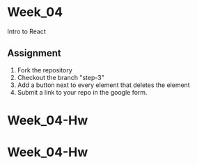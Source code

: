 # Week_04
Intro to React


## Assignment

1. Fork the repository
2. Checkout the branch "step-3"
3. Add a button next to every element that deletes the element
4. Submit a link to your repo in the google form.
# Week_04-Hw
# Week_04-Hw
